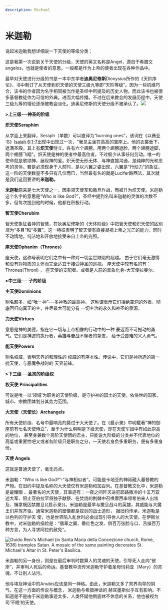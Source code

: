 ```yaml
---
description: Michael
---
```


# 米迦勒

说起米迦勒我想详细说一下天使的等级分类：

这是我第一次说到关于天使的分级，天使的英文名称是Angel，源自于希腊文angelos，也就是使者的意思。一般都是作为上帝的使者出现在各种作品中。

最早对天使进行分级的书是一本中东学者**迪奥尼修斯**Dionysius所作的《天阶序论》，书中制订了从天使到炽天使的天使三级九等即“天阶等级”。因为一些机缘巧合，该书的作者因为名字相同被当作是圣经中所提及的历史人物，而此该书也被很多基督教徒作为可信的外典。进而大幅传播。不过在后来教会的发展历程中，天使三级九等的理论逐渐被教会淡化。迪奥尼修斯的天使分级不被承认了。![](https://pic3.zhimg.com/80/v2-e891ee9ccff0fdd99d2ab7dd9a7585ea_720w.jpg)

**&gt;上三级──神圣的阶级**

**炽天使Seraphim**

从字面上来翻译，Seraph（单数）可以直译为“burning ones”，该词在《以赛亚书》[Isaiah 6:1-7](https://link.zhihu.com/?target=https%3A//www.biblegateway.com/passage/%3Fsearch%3DIsaiah%2B6%253A1-7%26version%3DNRSV)出现中出现过一次，"我见主坐在高高的宝座上。他的衣裳垂下，遮满圣殿。其上有**炽天使**侍立。各有六个翅膀。用两个翅膀遮脸，两个翅膀遮脚，两个翅膀飞翔"。炽天使是神的使者中最高位者，不过极少从事任何劳动。唯一的使命就是歌颂神，展现神的爱。炽天使无形无体、与神直接沟通，是纯粹的光和思考的灵体。若是必须现身于人前时，是以六翼之姿出现，六翼是“行动力”的象征。这一阶的天使数量不多只有几位而已，当然最有名的就是Lucifer路西法，其次就是我们这回要讲的**米迦勒。**

**米迦勒**原来是七大天使之一，因率领天使军和撒旦作战，而被升为炽天使。米迦勒这个名字的意思是“Who is like God?”，圣经中提到名叫米迦勒的灵体的次数不多，但每次提到他的时候，他都在积极行动。

**智天使Cherubim**

智天使象征着神的智慧，在狄奥尼修斯的《天体阶级》中把智天使和炽天使的区别 规为“多目”和“多翼”。这一特征表明了智天使有直接凝视上帝之光芒的能力，同时不动情地，纯洁地和开放地接受来自上帝的光照。

**座天使Ophanim（Thrones）**

座天使，这称号表明它们之中有一种对一切尘世缺陷的超越。 由于它们毫无激情和没有对物质的关怀而完全适宜于接受神圣的巡视。 座天使中较有名的有：Thrones\(Throni\) ， 座天使的支配者。或者是人前的具象化身-大天使拉斐尔。

**&gt;中三级── 子的阶级**

**主天使Dominions**

别名颇多，如“唯一神”---多神教的最高神。 这称谓表示它们拒绝空洞的外表，彻底回归向真正的主，并尽最大可能分有 一切主治的永久和神圣的泉源。

**力天使Virtues**

意思是神的美德，指在它一切与上帝相像的行动中的一种 豪迈而不可撼动的勇气。它们是神迹的执行者，英雄与奋战不懈者的挚友， 给予受苦难的义人勇气。

**能天使Powers**

别名权威，表明天界的和理性的 权威的有序本性。传说中，它们是神所造的第一批天使，与恶魔争战时的 天界前锋。

**&gt;下三级──圣灵的阶级权**

**权天使** **Principalities**

可说是唯一以’领域’为职务的天使阶级，是守护神的国土的天使。依俗世的国家、城市、宗教团体划分其势力范围。

**大天使（天使长）Archangels**

所有天使阶级、名号中最响亮的莫过于大天使了。在《启示录》中明载著“神的御座前有七名天使侍立”，至于为什么明明是下级天使，却在天使军团中有如此崇高的地位， 甚至身兼数个高阶天使团的君主，只能说九阶级的分类并不代表地位的高低或重要性吧又或者各阶级只是职务之分，一天使若身负多重职务，便有多重身份。

**天使 Angels**

这就是普通天使了，毫无亮点。

米迦勒：“Who is like God?”-”与神相似者“。可能是卡地亚的神祗融入基督教的产物。在旧约中提及名称的大天使仅有米迦勒和加百列。在基督教文化中，米迦勒是最耀眼 、最著名的大天使，其事迹有：一夜之间歼灭进犯耶路撒冷的十五万亚述大军、阻止亚伯拉罕将独子献祭、在焚烧的荆棘中召唤摩西率领希伯来人出埃及、捕拿既囚禁撒旦\(《启示录》\)。米迦勒是最早与撒旦战斗的英雄，其威能与大魔王们并驾齐驱。通常米迦勒的塑像都是拔剑的战士造形， 据旧约传承，米迦勒是以色列的守护天 使，也是世界陷入乱世时必会出现引导世人的大天使。在伊斯兰教中，对米迦勒的描绘是：“翡翠之翼、番红色之发、俱百万张脸与口、舌操百万种方言，为人寻求阿拉的赦免”。

![Guido Reni&apos;s Michael \(in Santa Maria della Concezione church, Rome, 1636\) tramples Satan. A mosaic of the same painting decorates St. Michael&apos;s Altar in St. Peter&apos;s Basilica.](https://pic2.zhimg.com/80/v2-44bc179e3d425def0a8262576fdf07d1_720w.jpg)

米迦勒的另一身份，则是在最后审判时数算人的灵魂的天使。引导死人走向”彼岸”，并审判人死后的命运。基督教中流传米迦勒守护着圣母玛莉亚（Mary）的灵魂，不让别人沾污。

他与埃及神话中的Anubis应该是同一神格。由此，米迦勒又多了冥界向导的阴气，在这一方面的传说与概念， 米迦勒与希腊神话的 赫耳墨斯似乎互有影响。不知道是不是由于米迦勒事迹太多、人类怀疑他倒底休不休息的关系，他也被视为司’不眠’的天使。  


